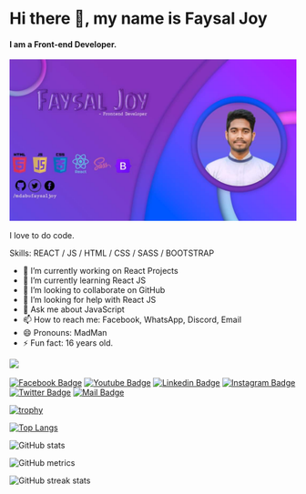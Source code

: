 # Hi there 👋, my name is Faysal Joy
#### I am a Front-end Developer.

<img src="cover.jpg" />

I love to do code.


Skills: REACT / JS / HTML / CSS / SASS / BOOTSTRAP

- 🔭 I’m currently working on React Projects 
- 🌱 I’m currently learning React JS 
- 👯 I’m looking to collaborate on GitHub 
- 🤔 I’m looking for help with React JS 
- 💬 Ask me about JavaScript 
- 📫 How to reach me: Facebook, WhatsApp, Discord, Email 
- 😄 Pronouns: MadMan 
- ⚡ Fun fact: 16 years old. 


![](https://komarev.com/ghpvc/?username=mdabufaysaljoy)  


[![Facebook Badge](https://img.shields.io/badge/Facebook-1877F2?style=for-the-badge&logo=facebook&logoColor=white)](https://facebook.com/mdabufaysaljoy) [![Youtube Badge](https://img.shields.io/badge/YouTube-FF0000?style=for-the-badge&logo=youtube&logoColor=white)](https://youtube.com/@faysaljoy) [![Linkedin Badge](https://img.shields.io/badge/LinkedIn-0077B5?style=for-the-badge&logo=linkedin&logoColor=white)](https://www.linkedin.com/in/mdabufaysaljoy/) [![Instagram Badge](https://img.shields.io/badge/Instagram-E4405F?style=for-the-badge&logo=instagram&logoColor=white)](https://instagram.com/mdabufaysaljoy) [![Twitter Badge](https://img.shields.io/badge/Twitter-1DA1F2?style=for-the-badge&logo=twitter&logoColor=white)](https://twitter.com/mdabufaysaljoy) [![Mail Badge](https://img.shields.io/badge/Gmail-D14836?style=for-the-badge&logo=gmail&logoColor=white)](mailto:mdalauddinak5352243@gmail.com)



[![trophy](https://github-profile-trophy.vercel.app/?username=mdabufaysaljoy)](https://github.com/ryo-ma/github-profile-trophy)

[![Top Langs](https://github-readme-stats.vercel.app/api/top-langs/?username=mdabufaysaljoy)](https://github.com/anuraghazra/github-readme-stats)

![GitHub stats](https://github-readme-stats.vercel.app/api?username=mdabufaysaljoy&show_icons=true)  

![GitHub metrics](https://metrics.lecoq.io/mdabufaysaljoy)  

![GitHub streak stats](https://streak-stats.demolab.com/?user=mdabufaysaljoy)


